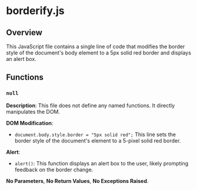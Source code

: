 # borderify.js

## Overview

This JavaScript file contains a single line of code that modifies the border style of the document's body element to a 5px solid red border and displays an alert box.

## Functions

### `null`

**Description**:  This file does not define any named functions.  It directly manipulates the DOM.

**DOM Modification**:
- `document.body.style.border = "5px solid red";` This line sets the border style of the document's <body> element to a 5-pixel solid red border.

**Alert**:
- `alert()`: This function displays an alert box to the user, likely prompting feedback on the border change.

**No Parameters**, **No Return Values**, **No Exceptions Raised**.


```
```